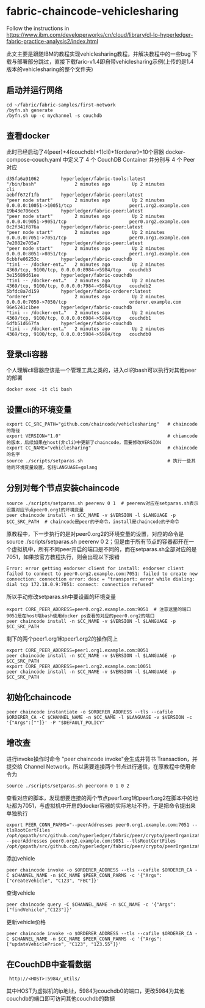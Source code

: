# fabric-chaincode-vehiclesharing
Follow the instructions in https://www.ibm.com/developerworks/cn/cloud/library/cl-lo-hyperledger-fabric-practice-analysis2/index.html

此文主要是跟随IBM的教程实现vehiclesharing教程，并解决教程中的一些bug
下载与部署部分跳过，直接下载faric-v1.4即自带vehiclesharing示例(上传的是1.4版本的vehiclesharing的整个文件夹)

## 启动并运行网络
~~~
cd ~/fabric/fabric-samples/first-network
/byfn.sh generate
/byfn.sh up -c mychannel -s couchdb
~~~

## 查看docker
此时已经启动了4(peer)+4(couchdb)+1(cli)+1(orderer)=10个容器
docker-compose-couch.yaml 中定义了 4 个 CouchDB Container 并分别与 4 个 Peer 对应
~~~
d35fa6a91062        hyperledger/fabric-tools:latest                                                                        "/bin/bash"              2 minutes ago        Up 2 minutes                                                     cli
aebff672f1fb        hyperledger/fabric-peer:latest                                                                         "peer node start"        2 minutes ago        Up 2 minutes        0.0.0.0:10051->10051/tcp                     peer1.org2.example.com
19b43e706ec5        hyperledger/fabric-peer:latest                                                                         "peer node start"        2 minutes ago        Up 2 minutes        0.0.0.0:9051->9051/tcp                       peer0.org2.example.com
0c2f341f876a        hyperledger/fabric-peer:latest                                                                         "peer node start"        2 minutes ago        Up 2 minutes        0.0.0.0:7051->7051/tcp                       peer0.org1.example.com
7e2082e705a7        hyperledger/fabric-peer:latest                                                                         "peer node start"        2 minutes ago        Up 2 minutes        0.0.0.0:8051->8051/tcp                       peer1.org1.example.com
6cbbfe06253c        hyperledger/fabric-couchdb                                                                             "tini -- /docker-ent…"   2 minutes ago        Up 2 minutes        4369/tcp, 9100/tcp, 0.0.0.0:8984->5984/tcp   couchdb3
3e15689d61ee        hyperledger/fabric-couchdb                                                                             "tini -- /docker-ent…"   2 minutes ago        Up 2 minutes        4369/tcp, 9100/tcp, 0.0.0.0:7984->5984/tcp   couchdb2
5bfdc8a7d159        hyperledger/fabric-orderer:latest                                                                      "orderer"                2 minutes ago        Up 2 minutes        0.0.0.0:7050->7050/tcp                       orderer.example.com
96e5241c1bee        hyperledger/fabric-couchdb                                                                             "tini -- /docker-ent…"   2 minutes ago        Up 2 minutes        4369/tcp, 9100/tcp, 0.0.0.0:6984->5984/tcp   couchdb1
6dfb51d667fa        hyperledger/fabric-couchdb                                                                             "tini -- /docker-ent…"   2 minutes ago        Up 2 minutes        4369/tcp, 9100/tcp, 0.0.0.0:5984->5984/tcp   couchdb0
~~~

## 登录cli容器
个人理解cli容器应该是一个管理工具之类的，进入cli的bash可以执行对其他peer的部署
~~~
docker exec -it cli bash
~~~

## 设置cli的环境变量
~~~
export CC_SRC_PATH="github.com/chaincode/vehiclesharing"   # chaincode的路径
export VERSION="1.0"                                       # chiancode的版本，后续如果在host(非cli)中更新了chaincode，需要修改VERSION
export CC_NAME="vehiclesharing"                            # chaincode的名字
source ./scripts/setparas.sh                               # 执行一些其他的环境变量设置，包括LANGUAGE=golang
~~~

## 分别对每个节点安装chaincode
~~~
source ./scripts/setparas.sh peerenv 0 1  # peerenv对应在setparas.sh表示设置对应节点peer0.org1的环境变量
peer chaincode install -n $CC_NAME -v $VERSION -l $LANGUAGE -p $CC_SRC_PATH  # chaincode是peer的子命令，install是chaincode的子命令
~~~
原教程中，下一步执行的是对peer0.org2的环境变量的设置，对应的命令是source ./scripts/setparas.sh peerenv 0 2；但是由于所有节点的容器都开在一个虚拟机中，所有不同peer开启的端口是不同的，而在setparas.sh全部对应的是7051，如果按官方教程执行，则会出现以下报错
~~~
Error: error getting endorser client for install: endorser client failed to connect to peer0.org2.example.com:7051: failed to create new connection: connection error: desc = "transport: error while dialing: dial tcp 172.18.0.9:7051: connect: connection refused"
~~~
所以手动修改setparas.sh中要设置的环境变量
~~~
export CORE_PEER_ADDRESS=peer0.org2.example.com:9051  # 注意这里的端口9051是在host端bash使用docker ps查看的对应的peer0.org2的端口
peer chaincode install -n $CC_NAME -v $VERSION -l $LANGUAGE -p $CC_SRC_PATH
~~~
剩下的两个peer1.org1和peer1.org2的操作同上
~~~
export CORE_PEER_ADDRESS=peer1.org1.example.com:8051
peer chaincode install -n $CC_NAME -v $VERSION -l $LANGUAGE -p $CC_SRC_PATH
export CORE_PEER_ADDRESS=peer1.org2.example.com:10051
peer chaincode install -n $CC_NAME -v $VERSION -l $LANGUAGE -p $CC_SRC_PATH
~~~

## 初始化chaincode
~~~
peer chaincode instantiate -o $ORDERER_ADDRESS --tls --cafile $ORDERER_CA -C $CHANNEL_NAME -n $CC_NAME -l $LANGUAGE -v $VERSION -c '{"Args":[""]}' -P "$DEFAULT_POLICY"
~~~

## 增改查
进行invoke操作时命令 "peer chaincode invoke"会生成并背书 Transaction，并提交给 Channel Network，所以需要连接两个节点进行通信，在原教程中使用命令为
~~~
source ./scripts/setparas.sh peerconn 0 1 0 2
~~~
查看对应的脚本，发现想要连接的两个节点peer1.org1和peer1.org2在脚本中的地址都为7051，与虚拟机中开启的docker容器的实际地址不符，于是把命令提出来单独执行
~~~
export PEER_CONN_PARMS="--peerAddresses peer0.org1.example.com:7051 --tlsRootCertFiles /opt/gopath/src/github.com/hyperledger/fabric/peer/crypto/peerOrganizations/org1.example.com/peers/peer0.org1.example.com/tls/ca.crt --peerAddresses peer0.org2.example.com:9051 --tlsRootCertFiles /opt/gopath/src/github.com/hyperledger/fabric/peer/crypto/peerOrganizations/org2.example.com/peers/peer0.org2.example.com/tls/ca.crt"
~~~

添加vehicle
~~~
peer chaincode invoke -o $ORDERER_ADDRESS --tls --cafile $ORDERER_CA -C $CHANNEL_NAME -n $CC_NAME $PEER_CONN_PARMS -c '{"Args":["createVehicle", "C123", "FBC"]}'
~~~
查询vehicle
~~~
peer chaincode query -C $CHANNEL_NAME -n $CC_NAME -c '{"Args":["findVehicle","C123"]}'
~~~
更新vehicle价格
~~~
peer chaincode invoke -o $ORDERER_ADDRESS --tls --cafile $ORDERER_CA -C $CHANNEL_NAME -n $CC_NAME $PEER_CONN_PARMS -c '{"Args":["updateVehiclePrice", "C123", "123.55"]}'
~~~

## 在CouchDB中查看数据
~~~
 http://<HOST>:5984/_utils/
~~~
其中HOST为虚拟机的ip地址，5984为couchdb0的端口，更改5984为其他couchdb的端口即可访问其他couchdb的数据
